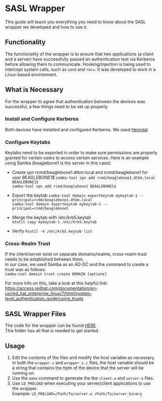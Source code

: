 # SASL Wrapper
This guide will teach you everything you need to know about the SASL wrapper we developed and how to use it.  

## Functionality
The functionality of the wrapper is to ensure that two applications (a client and a server) have successfully passed an authentication test via Kerberos before allowing them to communicate. Hooking/injection is being used to intercept system calls, such as `send` and `recv`. It was developed to work in a Linux-based environment.  

## What is Necessary
For the wrapper to agree that authentication between the devices was successful, a few things need to be set up properly.  

### Install and Configure Kerberos  
Both devices have installed and configured Kerberos. We used [Heimdal](https://www.h5l.org/)

### Configure Keytabs
Keytabs need to be exported in order to make sure permissions are properly granted for certain users to access certain services. Here is an example using Samba (beaglebone1 is the server in this case):  

* Create spn rcmd/beaglebone1.dtkm.local and rcmd/beaglebone1 for user BEAGLEBONE1$
`samba-tool spn add rcmd/beaglebone1.dtkm.local BEAGLEBONE1$`  
`samba-tool spn add rcmd/beaglebone1 BEAGLEBONE1$`  

* Export the keytab
`samba-tool domain exportkeytab mykeytab-1 --principal=rcmd/beaglebone1.dtkm.local`  
`samba-tool domain exportkeytab mykeytab-1 --principal=rcmd/beaglebone1`  

* Merge the keytab with /etc/krb5.keytab  
`ktutil copy mykeytab-1 /etc/krb5.keytab`  

* Verify
`ktutil -k /etc/krb5.keytab list`  

### Cross-Realm Trust
If the client/server exist on separate domains/realms, cross-realm trust needs to be established between them.  
In our case, we used Samba as an AD-DC and the command to create a trust was as follows:  
`samba-tool domain trust create DOMAIN [options]`  

For more info on this, take a look at this helpful link:  
https://access.redhat.com/documentation/en-us/red_hat_enterprise_linux/7/html/system-level_authentication_guide/using_trusts

## SASL Wrapper Files
The code for the wrapper can be found [HERE](./BeagleboneFiles/SASL_Wrapper)  
This folder has all that is needed to get started.  

## Usage
1. Edit the contents of the files and modify the host variable as necessary. In both the `wrapper.c` and `wrapper_s.c` files, the host variable should be a string that contains the fqdn of the device that the server will be running on.  
2. Use the `make` command to generate the the `client.o` and `server.o` files.  
3. Use `LD_PRELOAD` when executing your server/client applications to use the wrapper.  
Example: `LD_PRELOAD=/Path/To/server.o /Path/To/server_binary`  
